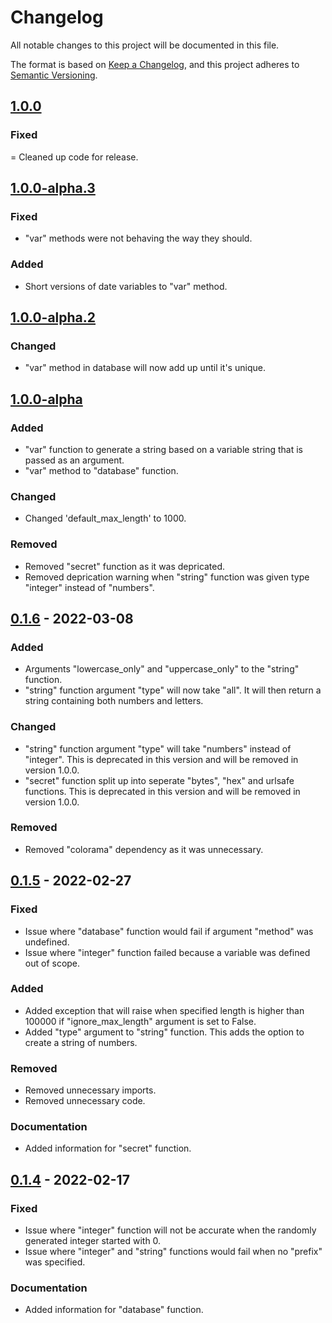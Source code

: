 # Changelog
All notable changes to this project will be documented in this file.

The format is based on [Keep a Changelog](https://keepachangelog.com/en/1.0.0/),
and this project adheres to [Semantic Versioning](https://semver.org/spec/v2.0.0.html).

## [1.0.0]
### Fixed
= Cleaned up code for release.

## [1.0.0-alpha.3]
### Fixed
- "var" methods were not behaving the way they should.

### Added
- Short versions of date variables to "var" method.

## [1.0.0-alpha.2]
### Changed
- "var" method in database will now add up until it's unique.

## [1.0.0-alpha]
### Added
- "var" function to generate a string based on a variable string that is passed as an argument.
- "var" method to "database" function.

### Changed
- Changed 'default_max_length' to 1000.

### Removed
- Removed "secret" function as it was depricated.
- Removed deprication warning when "string" function was given type "integer" instead of "numbers".

## [0.1.6] - 2022-03-08
### Added
- Arguments "lowercase_only" and "uppercase_only" to the "string" function.
- "string" function argument "type" will now take "all". It will then return a string containing both numbers and letters.

### Changed
- "string" function argument "type" will take "numbers" instead of "integer". This is deprecated in this version and will be removed in version 1.0.0.
- "secret" function split up into seperate "bytes", "hex" and urlsafe functions. This is deprecated in this version and will be removed in version 1.0.0.

### Removed
- Removed "colorama" dependency as it was unnecessary.

## [0.1.5] - 2022-02-27
### Fixed
- Issue where "database" function would fail if argument "method" was undefined.
- Issue where "integer" function failed because a variable was defined out of scope.

### Added
- Added exception that will raise when specified length is higher than 100000 if "ignore_max_length" argument is set to False.
- Added "type" argument to "string" function. This adds the option to create a string of numbers.

### Removed
- Removed unnecessary imports.
- Removed unnecessary code.

### Documentation
- Added information for "secret" function.

## [0.1.4] - 2022-02-17
### Fixed
- Issue where "integer" function will not be accurate when the randomly generated integer started with 0.
- Issue where "integer" and "string" functions would fail when no "prefix" was specified.

### Documentation
- Added information for "database" function.

[1.0.0]: https://github.com/w-kuipers/simpleUID/compare/v0.1.6...v1.0.0
[1.0.0-alpha.3]: https://github.com/w-kuipers/simpleUID/compare/v0.1.6...v1.0.0-alpha.3
[1.0.0-alpha.2]: https://github.com/w-kuipers/simpleUID/compare/v0.1.6...v1.0.0-alpha.2
[1.0.0-alpha]: https://github.com/w-kuipers/simpleUID/compare/v0.1.6...v1.0.0-alpha
[0.1.6]: https://github.com/w-kuipers/simpleUID/compare/v0.1.5...v0.1.6
[0.1.5]: https://github.com/w-kuipers/simpleUID/compare/v0.1.4...v0.1.5
[0.1.4]: https://github.com/w-kuipers/simpleUID/compare/v0.1.3...v0.1.4
[0.0.1]: https://github.com/w-kuipers/simpleUID/releases/tag/v0.0.1
